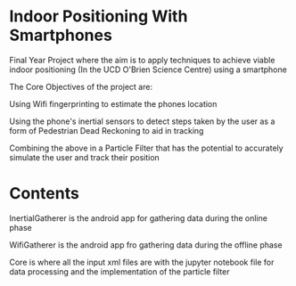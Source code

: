 # Indoor Positioning With Smartphones

Final Year Project where the aim is to apply techniques to achieve viable indoor positioning (In the UCD O'Brien Science Centre) using a smartphone

The Core Objectives of the project are:

Using Wifi fingerprinting to estimate the phones location

Using the phone's inertial sensors to detect steps taken by the user as a form of Pedestrian Dead Reckoning to aid in tracking

Combining the above in a Particle Filter that has the potential to accurately simulate the user and track their position

# Contents

InertialGatherer is the android app for gathering data during the online phase

WifiGatherer is the android app fro gathering data during the offline phase

Core is where all the input xml files are with the jupyter notebook file for data processing and the implementation of the particle filter
